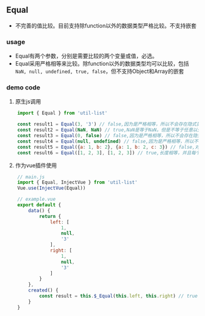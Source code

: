 ## Equal
* 不完善的值比较。目前支持除function以外的数据类型严格比较。不支持嵌套

### usage
* Equal有两个参数，分别是需要比较的两个变量或值，必选。
* Equal采用严格相等来比较。除function以外的数据类型均可以比较，包括`NaN, null, undefined, true, false`，但不支持Object和Array的嵌套

### demo code
1. 原生js调用
``` js
    import { Equal } from 'util-list'

    const result1 = Equal(3, '3') // false,因为是严格相等，所以不会存在隐式类型转换
    const result2 = Equal(NaN, NaN) // true,NaN是等于NaN。但是不等于任意以外的值
    const result3 = Equal(0, false) // false,因为是严格相等，所以不会存在隐式类型转换
    const result4 = Equal(null, undefined) // false,因为是严格相等，所以不会存在隐式类型转换
    const result5 = Equal({a: 1, b: 2}, {a: 1, b: 2, c: 3}) // false,对象和数组比较，必须key和value完全一致，即长度也一致才会相等
    const result6 = Equal([1, 2, 3], [1, 2, 3]) // true,长度相等，并且每个value均相等
```
2. 作为vue插件使用
```js
    // main.js
    import { Equal, InjectVue } from 'util-list'
    Vue.use(InjectVue(Equal))

    // example.vue
    export default {
        data() {
            return {
                left: [
                    1,
                    null,
                    '3'
                ],
                right: [
                    1,
                    null,
                    '3'
                ]
            }
        },
        created() {
            const result = this.$_Equal(this.left, this.right) // true
        }
    }
```